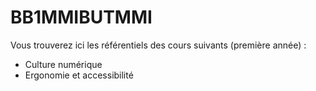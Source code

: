 # BB1MMIBUTMMI

Vous trouverez ici les référentiels des cours suivants (première année) :

* Culture numérique
* Ergonomie et accessibilité